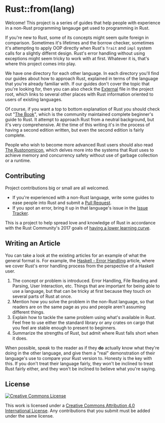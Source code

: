 # Rust::from(lang)

Welcome! This project is a series of guides that help people with experience in a non-Rust programming langauge get used to programming in Rust.

If you're new to Rust, some of its concepts might seem quite foreign in comparison. Sometimes it's lifetimes and the borrow checker, sometimes it's attempting to apply OOP directly when Rust's `Trait` and `impl` system calls for a slightly differnt design. Rust's error handling without using exceptions might seem tricky to work with at first. Whatever it is, that's where this project comes into play.

We have one directory for each other language. In each directory you'll find our guides about how to approach Rust, explained in terms of the language that you're already familiar with. If our guides don't cover the topic that you're looking for, then you can also check the [External](./External.md) file in the project root, which links to several other places with Rust information oriented to users of existing languages.

Of course, if you want a top to bottom explanation of Rust you should check out "[The Book](https://doc.rust-lang.org/beta/book/)", which is the community maintained complete beginner's guide to Rust. It attempt to approach Rust from a neutral background, but it's very comprehensive. At the time of this writing it's in the process of having a second edition written, but even the second edition is fairly complete.

People who wish to become more advanced Rust users should also read [The Rustonomicon](https://doc.rust-lang.org/nomicon/), which delves more into the systems that Rust uses to achieve memory and concurrency safety without use of garbage collection or a runtime.

## Contributing

Project contributions big or small are all welcomed.

* If you're experienced with a non-Rust language, write some guides to ease people into Rust and submit a [Pull Request](https://github.com/mgattozzi/rust-from-lang/pulls).
* If you spot an error, bring it up in that language's issue in the [Issue Tracker](https://github.com/mgattozzi/rust-from-lang/issues).

This is a project to help spread love and knowledge of Rust in accordance with the Rust Community's 2017 goals of [having a lower learning curve](https://github.com/aturon/rfcs/blob/roadmap-2017/text/0000-roadmap-2017.md#rust-should-have-a-lower-learning-curve).

## Writing an Article

You can take a look at the existing articles for an example of what the general format is. For example, the [Haskell - Error Handling](./Haskell/error-handling.md) article, where we cover Rust's error handling process from the perspective of a Haskell user.

1. The concept or problem is introduced. Error Handling, File Reading and Parsing, User Interaction, etc. Things that are important for being able to use a language, but that can be tricky at first because they touch on several parts of Rust at once.
2. Mention how you solve the problem in the non-Rust language, so that readers are on the same page as you and people aren't assuming different things.
3. Explain how to tackle the same problem using what's available in Rust. Feel free to use either the standard library or any crates on cargo that you feel are stable enough to present to beginners.
4. Summarize the strengths of Rust, but admit where Rust falls short when it does.

When possible, speak to the reader as if they **do** actually know what they're doing in the other language, and give them a "real" demonstration of their language's use to compare your Rust version to. Honesty is the key with this. If you don't treat their language fairly, they won't be inclined to treat Rust fairly either, and they won't be inclined to believe what you're saying.

## License

<a rel="license" href="http://creativecommons.org/licenses/by/4.0/">
  <img alt="Creative Commons License" style="border-width:0" src="https://i.creativecommons.org/l/by/4.0/88x31.png" />
</a>
<br />

This work is licensed under a <a rel="license" href="http://creativecommons.org/licenses/by/4.0/">Creative Commons Attribution 4.0 International License</a>. Any contributions that you submit must be added under the same license.
